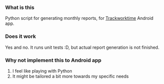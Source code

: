 ### What is this

Python script for generating monthly reports, for [Trackworktime](https://github.com/mathisdt/trackworktime) Android app.

### Does it work

Yes and no. It runs unit tests :D, but actual report generation is not finished.

### Why not implement this to Android app

1. I feel like playing with Python
2. It might be tailored a bit more towards my specific needs
